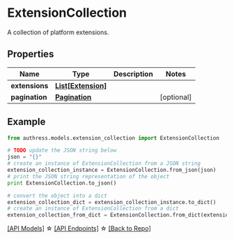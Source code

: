 # ExtensionCollection

A collection of platform extensions.

## Properties
Name | Type | Description | Notes
------------ | ------------- | ------------- | -------------
**extensions** | [**List[Extension]**](Extension.md) |  | 
**pagination** | [**Pagination**](Pagination.md) |  | [optional] 

## Example

```python
from authress.models.extension_collection import ExtensionCollection

# TODO update the JSON string below
json = "{}"
# create an instance of ExtensionCollection from a JSON string
extension_collection_instance = ExtensionCollection.from_json(json)
# print the JSON string representation of the object
print ExtensionCollection.to_json()

# convert the object into a dict
extension_collection_dict = extension_collection_instance.to_dict()
# create an instance of ExtensionCollection from a dict
extension_collection_from_dict = ExtensionCollection.from_dict(extension_collection_dict)
```
[[API Models]](./README.md#documentation-for-models) ☆ [[API Endpoints]](./README.md#documentation-for-api-endpoints) ☆ [[Back to Repo]](../README.md)



